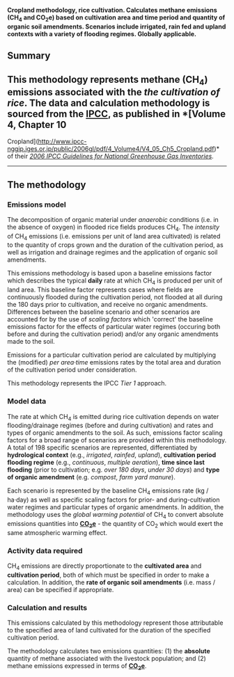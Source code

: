 **Cropland methodology, rice cultivation. Calculates methane emissions
(CH<sub>4</sub> and CO<sub>2</sub>e) based on cultivation area and time period and
quantity of organic soil amendments. Scenarios include irrigated, rain
fed and upland contexts with a variety of flooding regimes. Globally
applicable.**

## Summary

This methodology represents **methane** (CH<sub>4</sub>) emissions associated
with the *the cultivation of rice*. The data and calculation methodology
is sourced from the [IPCC](IPCC), as published in *[Volume 4, Chapter 10
-
Cropland](http://www.ipcc-nggip.iges.or.jp/public/2006gl/pdf/4_Volume4/V4_05_Ch5_Cropland.pdf)*
of their *[2006 IPCC Guidelines for National Greenhouse Gas
Inventories](http://www.ipcc-nggip.iges.or.jp/public/2006gl/index.html)*.

-----

## The methodology

### Emissions model

The decomposition of organic material under *anaerobic* conditions (i.e.
in the absence of oxygen) in flooded rice fields produces CH<sub>4</sub>. The
*intensity* of CH<sub>4</sub> emissions (i.e. emissions per unit of land area
cultivated) is related to the quantity of crops grown and the duration
of the cultivation period, as well as irrigation and drainage regimes
and the application of organic soil amendments.

This emissions methodology is based upon a baseline emissions factor
which describes the typical **daily** rate at which CH<sub>4</sub> is produced
per unit of land area. This baseline factor represents cases where
fields are continuously flooded during the cultivation period, not
flooded at all during the 180 days prior to cultivation, and receive no
organic amendments. Differences between the baseline scenario and other
scenarios are accounted for by the use of *scaling factors* which
'correct' the baseline emissions factor for the effects of particular
water regimes (occuring both before and during the cultivation period)
and/or any organic amendments made to the soil.

Emissions for a particular cultivation period are calculated by
multiplying the (modified) *per area·time* emissions rates by the total
area and duration of the cultivation period under consideration.

This methodology represents the IPCC *Tier 1* approach.

### Model data

The rate at which CH<sub>4</sub> is emitted during rice cultivation depends on
water flooding/drainage regimes (before and during cultivation) and
rates and types of organic amendments to the soil. As such, emissions
factor scaling factors for a broad range of scenarios are provided
within this methodology. A total of 198 specific scenarios are
represented, differentiated by **hydrological context** (e.g.,
*irrigated*, *rainfed*, *upland*), **cultivation period flooding
regime** (e.g., *continuous*, *multiple aeration*), **time since last
flooding** (prior to cultivation; e.g. *over 180 days*, *under 30 days*)
and **type of organic amendment** (e.g. *compost*, *farm yard manure*).

Each scenario is represented by the baseline CH<sub>4</sub> emissions rate (kg
/ ha·day) as well as specific scaling factors for prior- and
during-cultivation water regimes and particular types of organic
amendments. In addition, the methodology uses the *global warming
potential* of CH<sub>4</sub> to convert absolute emissions quantities into
**[CO<sub>2</sub>e](Greenhouse_gases_Global_warming_potentials)** - the
quantity of CO<sub>2</sub> which would exert the same atmospheric warming
effect.

### Activity data required

CH<sub>4</sub> emissions are directly proportionate to the **cultivated area**
and **cultivation period**, both of which must be specified in order to
make a calculation. In addition, the **rate of organic soil amendments**
(i.e. mass / area) can be specified if appropriate.

### Calculation and results

This emissions calculated by this methodology represent those
attributable to the specified area of land cultivated for the duration
of the specified cultivation period.

The methodology calculates two emissions quantities: (1) the
**absolute** quantity of methane associated with the livestock
population; and (2) methane emissions expressed in terms of
**[CO<sub>2</sub>e](Greenhouse_gases_Global_warming_potentials)**.
